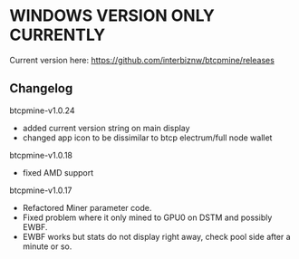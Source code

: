 # WINDOWS VERSION ONLY CURRENTLY

Current version here: https://github.com/interbiznw/btcpmine/releases


## Changelog

btcpmine-v1.0.24
* added current version string on main display
* changed app icon to be dissimilar to btcp electrum/full node wallet

btcpmine-v1.0.18
* fixed AMD support

btcpmine-v1.0.17
* Refactored Miner parameter code.
* Fixed problem where it only mined to GPU0 on DSTM and possibly EWBF.
* EWBF works but stats do not display right away, check pool side after a minute or so.
